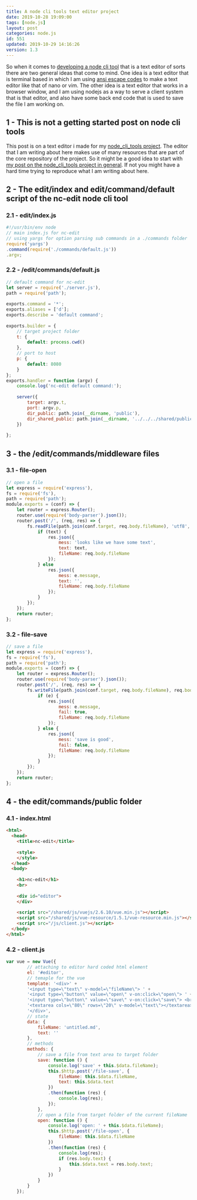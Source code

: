 ```yaml
---
title: A node cli tools text editor project
date: 2019-10-28 19:09:00
tags: [node.js]
layout: post
categories: node.js
id: 551
updated: 2019-10-29 14:16:26
version: 1.3
---
```


So when it comes to [developing a node cli tool](/2019/10/23/node-cli/) that is a text editor of sorts there are two general ideas that come to mind. One idea is a text editor that is terminal based in which I am using [ansi escape codes](/2019/09/19/nodejs-ansi-escpe-codes) to make a text editor like that of nano or vim. The other idea is a text editor that works in a browser window, and I am using nodejs as a way to serve a client system that is that editor, and also have some back end code that is used to save the file I am working on.

<!-- more -->

## 1 - This is not a getting started post on node cli tools

This post is on a text editor i made for my [node_cli_tools project](https://github.com/dustinpfister/node_cli_tools). The editor that I am writing about here makes use of many resources that are part of the core repository of the project. So it might be a good idea to start with [my post on the node_cli_tools project in general](/2019/10/23/node-cli). If not you might have a hard time trying to reproduce what I am writing about here.

## 2 - The edit/index and edit/command/default script of the nc-edit node cli tool



### 2.1 - edit/index.js

```js
#!/usr/bin/env node
// main index.js for nc-edit
// using yargs for option parsing sub commands in a ./commands folder
require('yargs')
.command(require('./commands/default.js'))
.argv;
```

### 2.2 - /edit/commands/default.js

```js
// default command for nc-edit
let server = require('./server.js'),
path = require('path');
 
exports.command = '*';
exports.aliases = ['d'];
exports.describe = 'default command';
 
exports.builder = {
    // target project folder
    t: {
        default: process.cwd()
    },
    // port to host
    p: {
        default: 8080
    }
};
exports.handler = function (argv) {
    console.log('nc-edit default command:');
    
    server({
        target: argv.t,
        port: argv.p,
        dir_public: path.join(__dirname, 'public'),
        dir_shared_public: path.join(__dirname, '../../../shared/public')
    })
    
};

```


## 3 - the /edit/commands/middleware files

### 3.1 - file-open

```js
// open a file
let express = require('express'),
fs = require('fs'),
path = require('path');
module.exports = (conf) => {
    let router = express.Router();
    router.use(require('body-parser').json());
    router.post('/', (req, res) => {
        fs.readFile(path.join(conf.target, req.body.fileName), 'utf8', (e, text) => {
            if (text) {
                res.json({
                    mess: 'looks like we have some text',
                    text: text,
                    fileName: req.body.fileName
                });
            } else 
                res.json({
                    mess: e.message,
                    text: '',
                    fileName: req.body.fileName
                });
            }
        });
    });
    return router;
};

```

### 3.2 - file-save

```js
// save a file
let express = require('express'),
fs = require('fs'),
path = require('path');
module.exports = (conf) => {
    let router = express.Router();
    router.use(require('body-parser').json());
    router.post('/', (req, res) => {
        fs.writeFile(path.join(conf.target, req.body.fileName), req.body.text, 'utf8', (e) => {
            if (e) {
                res.json({
                    mess: e.message,
                    fail: true,
                    fileName: req.body.fileName
                });
            } else {
                res.json({
                    mess: 'save is good',
                    fail: false,
                    fileName: req.body.fileName
                });
            }
        });
    });
    return router;
};

```

## 4 - the edit/commands/public folder

### 4.1 - index.html

```html
<html>
  <head>
    <title>nc-edit</title>
 
    <style>
    </style>
  </head>
  <body>
    
    <h1>nc-edit</h1>
    <br>
 
    <div id="editor">
    </div>
    
    <script src="/shared/js/vuejs/2.6.10/vue.min.js"></script>
    <script src="/shared/js/vue-resource/1.5.1/vue-resource.min.js"></script>
    <script src="/js/client.js"></script>
  </body>
</html>
```

### 4.2 - client.js

```js
var vue = new Vue({
        // attaching to editor hard coded html element
        el: '#editor',
        // temaple for the vue
        template: '<div>' +
        '<input type=\"text\" v-model=\"fileName\"> ' +
        '<input type=\"button\" value=\"open\" v-on:click=\"open\"> ' +
        '<input type=\"button\" value=\"save\" v-on:click=\"save\"> <br><br>' +
        '<textarea cols=\"80\" rows=\"20\" v-model=\"text\"></textarea>' +
        '</div>',
        // state
        data: {
            fileName: 'untitled.md',
            text: ''
        },
        // methods
        methods: {
            // save a file from text area to target folder
            save: function () {
                console.log('save' + this.$data.fileName);
                this.$http.post('/file-save', {
                    fileName: this.$data.fileName,
                    text: this.$data.text
                })
                .then(function (res) {
                    console.log(res);
                });
            },
            // open a file from target folder of the current fileName
            open: function () {
                console.log('open: ' + this.$data.fileName);
                this.$http.post('/file-open', {
                    fileName: this.$data.fileName
                })
                .then(function (res) {
                    console.log(res);
                    if (res.body.text) {
                        this.$data.text = res.body.text;
                    }
                })
            }
        }
    });

```